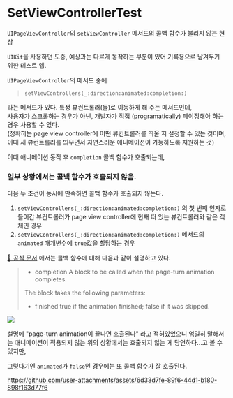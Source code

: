 # SetViewControllerTest
`UIPageViewController`의 `setViewController` 메서드의 콜백 함수가 불리지 않는 현상

`UIKit`을 사용하던 도중, 예상과는 다르게 동작하는 부분이 있어 기록용으로 남겨두기 위한 테스트 앱.

`UIPageViewController`의 메서드 중에

> `setViewControllers(_:direction:animated:completion:)`

라는 메서드가 있다. 특정 뷰컨트롤러(들)로 이동하게 해 주는 메서드인데,  
사용자가 스크롤하는 경우가 아닌, 개발자가 직접 (programatically) 페이징해야 하는 경우 사용할 수 있다.  
(정확히는 page view controller에 어떤 뷰컨트롤러를 띄울 지 설정할 수 있는 것이며, 이때 새 뷰컨트롤러를 띄우면서 자연스러운 애니메이션이 가능하도록 지원하는 것)

이때 애니메이션 동작 후 `completion` 콜백 함수가 호출되는데, 
### 일부 상황에서는 콜백 함수가 호출되지 않음.
다음 두 조건이 동시에 만족하면 콜백 함수가 호출되지 않는다.

1. `setViewControllers(_:direction:animated:completion:)` 의 첫 번째 인자로 들어간 뷰컨트롤러가 page view controller에 현재 떠 있는 뷰컨트롤러와 같은 객체인 경우
2. `setViewControllers(_:direction:animated:completion:)` 메서드의 `animated` 매개변수에 `true`값을 할당하는 경우

[🔗 공식 문서](https://developer.apple.com/documentation/uikit/uipageviewcontroller/setviewcontrollers(_:direction:animated:completion:)) 에서는 콜백 함수에 대해 다음과 같이 설명하고 있다.

> - completion
> A block to be called when the page-turn animation completes.
> 
> The block takes the following parameters:
> 
> - finished
> true if the animation finished; false if it was skipped.

![](https://velog.velcdn.com/images/mskim98/post/f63877f5-10dd-41b5-8f21-953669ddc038/image.png)

설명에 "page-turn animation이 끝나면 호출된다" 라고 적혀있었으니 엄밀히 말해서는 애니메이션이 적용되지 않는 위의 상황에서는 호출되지 않는 게 당연하다...고 볼 수 있지만,

그렇다기엔 `animated`가 `false`인 경우에는 또 콜백 함수가 잘 호출된다.

https://github.com/user-attachments/assets/6d33d7fe-89f6-44d1-b180-898f163d77f6




